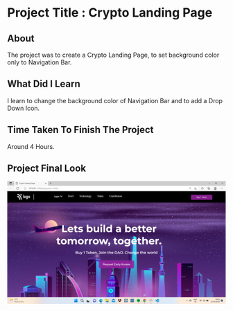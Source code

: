 # Project Title : Crypto Landing Page

## About 

The project was to create a Crypto Landing Page, to set background color only to Navigation Bar.

## What Did I Learn

I learn to change the background color of Navigation Bar and to add a Drop Down Icon.

## Time Taken To Finish The Project

Around 4 Hours.

## Project Final Look

![crypto landing page](./actual-screenshot.png)